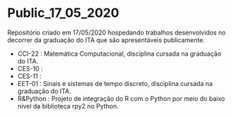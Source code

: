 # Public_17_05_2020
Repositório criado em 17/05/2020 hospedando trabalhos desenvolvidos no decorrer da graduação do ITA que são apresentáveis publicamente.


* CCI-22 : Matemática Computacional, disciplina cursada na graduação do ITA.
* CES-10 :
* CES-11 :
* EET-01 : Sinais e sistemas de tempo discreto, disciplina cursada na graduação do ITA.
* R&Python : Projeto de integração do R com o Python por meio do baixo nível da biblioteca rpy2 no Python.



